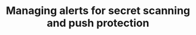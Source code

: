 ---
title: Managing alerts for secret scanning and push protection
shortTitle: Manage secret scanning alerts
allowTitleToDifferFromFilename: true
intro: 'Learn how to view, evaluate and resolve alerts for secrets checked in to your repository.'
product: '{% data reusables.gated-features.secret-scanning %}'
redirect_from:
  - /github/administering-a-repository/managing-alerts-from-secret-scanning
  - /code-security/secret-security/managing-alerts-from-secret-scanning
  - /code-security/secret-scanning/managing-alerts-from-secret-scanning
versions:
  fpt: '*'
  ghes: '*'
  ghec: '*'
topics:
  - Secret scanning
  - Advanced Security
  - Repositories
---